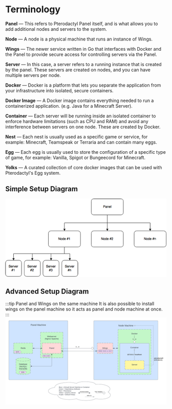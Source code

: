 # Terminology
**Panel** — This refers to Pterodactyl Panel itself, and is what allows you to add additional
nodes and servers to the system.

**Node** — A node is a physical machine that runs an instance of Wings.

**Wings** — The newer service written in Go that interfaces with Docker and the Panel to provide secure access for
controlling servers via the Panel.

**Server** — In this case, a server refers to a running instance that is created by the panel. These servers are
created on nodes, and you can have multiple servers per node.

**Docker** — Docker is a platform that lets you separate the application from your infrastructure into isolated, secure containers.

**Docker Image**  — A Docker image contains everything needed to run a containerized application. (e.g. Java for a Minecraft Server).

**Container** — Each server will be running inside an isolated container to enforce hardware limitations
(such as CPU and RAM) and avoid any interference between servers on one node. These are created by Docker.

**Nest** — Each nest is usually used as a specific game or service, for example: Minecraft, Teamspeak or Terraria and can contain many eggs.

**Egg**  — Each egg is usually used to store the configuration of a specific type of game, for example: Vanilla, Spigot or Bungeecord for Minecraft.

**Yolks**  — A curated collection of core docker images that can be used with Pterodactyl's Egg system.


## Simple Setup Diagram
![](./../../../static/img/simple_setup_diagram.png)


## Advanced Setup Diagram
:::tip Panel and Wings on the same machine
It is also possible to install wings on the panel machine so it acts as panel and node machine at once.
:::
![](./../../../static/img/example_setup.png)
